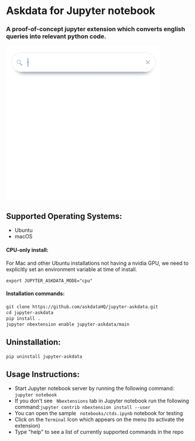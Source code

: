 # Askdata for Jupyter notebook
### A proof-of-concept jupyter extension which converts english queries into relevant python code. 

![](jupyter-askdata-demo.gif)

## Supported Operating Systems:
- Ubuntu
- macOS

#### CPU-only install:
For Mac and other Ubuntu installations not having a nvidia GPU, we need to explicitly set an environment variable at time of install.
```
export JUPYTER_ASKDATA_MODE="cpu"

```

#### Installation commands:

```
git clone https://github.com/askdataHQ/jupyter-askdata.git
cd jupyter-askdata
pip install .
jupyter nbextension enable jupyter-askdata/main

```

## Uninstallation:
```
pip uninstall jupyter-askdata
```

## Usage Instructions:

- Start Jupyter notebook server by running the following command: ``` jupyter notebook ```
- If you don't see ``` Nbextensions```  tab in Jupyter notebook run the following command:``` jupyter contrib nbextension install --user ```
- You can open the sample ``` notebooks/ctds.ipynb```  notebook for testing
- Click on the `Terminal` Icon which appears on the menu (to activate the extension)
- Type "help" to see a list of currently supported commands in the repo
